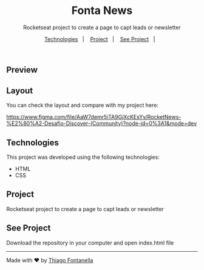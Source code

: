 <h1 align="center"> Fonta News </h1>

<p align="center">Rocketseat project to create a page to capt leads or newsletter</p>

<p align="center">
  <a href="#-technologies">Technologies</a>&nbsp;&nbsp;&nbsp;|&nbsp;&nbsp;&nbsp;
  <a href="#-project">Project</a>&nbsp;&nbsp;&nbsp;|&nbsp;&nbsp;&nbsp;
  <a href="#-see-project">See Project</a>&nbsp;&nbsp;&nbsp;|&nbsp;&nbsp;&nbsp;
</p>

<br>

## Preview

## Layout

You can check the layout and compare with my project here: 

https://www.figma.com/file/AaW7demr5iTA9GjXcKEsYv/RocketNews-%E2%80%A2-Desafio-Discover-(Community)?node-id=0%3A1&mode=dev

## Technologies

This project was developed using the following technologies: 

- HTML
- CSS

## Project

Rocketseat project to create a page to capt leads or newsletter

## See Project

Download the repository in your computer and open index.html file

---

Made with ♥ by
<a href="https://linkedin.com/in/thiagofontanella">Thiago Fontanella</a>
